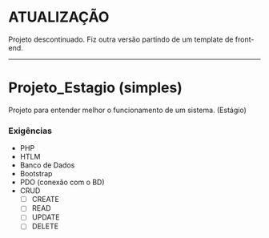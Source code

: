 # ATUALIZAÇÃO
Projeto descontinuado. Fiz outra versão partindo de um template de front-end. 
<hr>

# Projeto_Estagio (simples)
Projeto para entender melhor o funcionamento de um sistema. (Estágio)

### Exigências

* PHP
* HTLM
* Banco de Dados
* Bootstrap
* PDO (conexão com o BD)
* CRUD
    - [ ] CREATE
    - [ ] READ
    - [ ] UPDATE
    - [ ] DELETE
